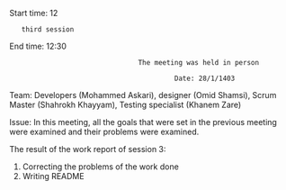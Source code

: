                                                 
Start time: 12                

       third session

End time: 12:30           
                                 
                                    The meeting was held in person

                                             Date: 28/1/1403





Team: 
 Developers (Mohammed Askari), designer (Omid Shamsi), Scrum Master (Shahrokh Khayyam), Testing specialist (Khanem Zare)

Issue:
  In this meeting, all the goals that were set in the previous meeting were examined and their problems were examined. 


The result of the work report of session 3:
1. Correcting the problems of the work done
2. Writing README

